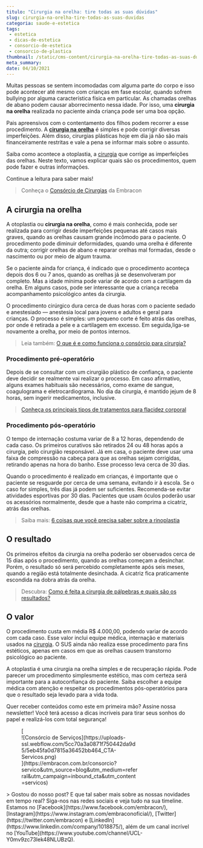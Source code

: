 ```yaml
---
titulo: "Cirurgia na orelha: tire todas as suas dúvidas"
slug: cirurgia-na-orelha-tire-todas-as-suas-duvidas
categoria: saude-e-estetica
tags:
 - estetica
 - dicas-de-estetica
 - consorcio-de-estetica
 - consorcio-de-plastica
thumbnail: /static/cms-content/cirurgia-na-orelha-tire-todas-as-suas-duvidas.jpg
meta_summary: 
date: 04/10/2021
---
```

Muitas pessoas se sentem incomodadas com alguma parte do corpo e isso pode acontecer até mesmo com crianças em fase escolar, quando sofrem bullying por alguma característica física em particular. As chamadas orelhas de abano podem causar aborrecimento nessa idade. Por isso, uma **cirurgia na orelha** realizada no paciente ainda criança pode ser uma boa opção.

Pais apreensivos com o contentamento dos filhos podem recorrer a esse procedimento. A [**cirurgia na orelha**](https://www.embracon.com.br/blog/como-escolher-um-consorcio-de-cirurgia-plastica-em-6-passos) é simples e pode corrigir diversas imperfeições. Além disso, cirurgias plásticas hoje em dia já não são mais financeiramente restritas e vale a pena se informar mais sobre o assunto.

Saiba como acontece a otoplastia, a [cirurgia](https://www.embracon.com.br/blog/como-escolher-um-consorcio-de-cirurgia-plastica-em-6-passos) que corrige as imperfeições das orelhas. Neste texto, vamos explicar quais são os procedimentos, quem pode fazer e outras informações.

Continue a leitura para saber mais!

> Conheça o [Consórcio de Cirurgias](https://www.embracon.com.br/blog/5-duvidas-sobre-o-consorcio-de-cirurgia) da Embracon

A cirurgia na orelha
--------------------

A otoplastia ou **cirurgia na orelha**, como é mais conhecida, pode ser realizada para corrigir desde imperfeições pequenas até casos mais graves, quando as orelhas causam grande incômodo para o paciente. O procedimento pode diminuir deformidades, quando uma orelha é diferente da outra; corrigir orelhas de abano e reparar orelhas mal formadas, desde o nascimento ou por meio de algum trauma.

Se o paciente ainda for criança, é indicado que o procedimento aconteça depois dos 6 ou 7 anos, quando as orelhas já se desenvolveram por completo. Mas a idade mínima pode variar de acordo com a cartilagem da orelha. Em alguns casos, pode ser interessante que a criança receba acompanhamento psicológico antes da cirurgia.

O procedimento cirúrgico dura cerca de duas horas com o paciente sedado e anestesiado — anestesia local para jovens e adultos e geral para crianças. O processo é simples: um pequeno corte é feito atrás das orelhas, por onde é retirada a pele e a cartilagem em excesso. Em seguida,liga-se novamente a orelha, por meio de pontos internos.

> Leia também: [O que é e como funciona o consórcio para cirurgia?](https://www.embracon.com.br/blog/o-que-e-e-como-funciona-o-consorcio-para-cirurgia)

### Procedimento pré-operatório

Depois de se consultar com um cirurgião plástico de confiança, o paciente deve decidir se realmente vai realizar o processo. Em caso afirmativo, alguns exames habituais são necessários, como exame de sangue, coagulograma e eletrocardiograma. No dia da cirurgia, é mantido jejum de 8 horas, sem ingerir medicamentos, inclusive.

> [Conheça os principais tipos de tratamentos para flacidez corporal](https://www.embracon.com.br/blog/saiba-quais-sao-os-principais-tipos-de-tratamentos-para-flacidez-corporal)

### Procedimento pós-operatório

O tempo de internação costuma variar de 8 a 12 horas, dependendo de cada caso. Os primeiros curativos são retirados 24 ou 48 horas após a cirurgia, pelo cirurgião responsável. Já em casa, o paciente deve usar uma faixa de compressão na cabeça para que as orelhas sejam corrigidas, retirando apenas na hora do banho. Esse processo leva cerca de 30 dias.

Quando o procedimento é realizado em crianças, é importante que o paciente se resguarde por cerca de uma semana, evitando ir à escola. Se o caso for simples, três dias já podem ser suficientes. Recomenda-se evitar atividades esportivas por 30 dias. Pacientes que usam óculos poderão usar os acessórios normalmente, desde que a haste não comprima a cicatriz, atrás das orelhas.

> Saiba mais: [6 coisas que você precisa saber sobre a rinoplastia](https://www.embracon.com.br/blog/6-coisas-sobre-a-rinoplastia)

O resultado
-----------

Os primeiros efeitos da cirurgia na orelha poderão ser observados cerca de 15 dias após o procedimento, quando as orelhas começam a desinchar. Porém, o resultado só será percebido completamente após seis meses, quando a região está totalmente desinchada. A cicatriz fica praticamente escondida na dobra atrás da orelha.

> Descubra: [Como é feita a cirurgia de pálpebras e quais são os resultados?](https://www.embracon.com.br/blog/como-e-feita-a-cirurgia-de-palpebras-e-quais-sao-os-resultados)

O valor
-------

O procedimento custa em média R$ 4.000,00, podendo variar de acordo com cada caso. Esse valor inclui equipe médica, internação e materiais usados na [cirurgia](https://www.embracon.com.br/consorcio-servicos). O SUS ainda não realiza esse procedimento para fins estéticos, apenas em casos em que as orelhas causem transtorno psicológico ao paciente.

A otoplastia é uma cirurgia na orelha simples e de recuperação rápida. Pode parecer um procedimento simplesmente estético, mas com certeza será importante para a autoconfiança do paciente. Saiba escolher a equipe médica com atenção e respeitar os procedimentos pós-operatórios para que o resultado seja levado para a vida toda.

Quer receber conteúdos como este em primeira mão? Assine nossa newsletter! Você terá acesso a dicas incríveis para tirar seus sonhos do papel e realizá-los com total segurança!

<figure class="w-richtext-figure-type-image w-richtext-align-center" style="max-width:310px">[<div>![Consórcio de Serviços](https://uploads-ssl.webflow.com/5cc70a3a0871f750442da9d5/5eb45fa0d7815a36452bb464_CTA-Servicos.png)</div>](https://embracon.com.br/consorcio?servico&utm_source=blog&utm_medium=referral&utm_campaign=inbound_cta&utm_content=servicos)</figure>> Gostou do nosso post? E que tal saber mais sobre as nossas novidades em tempo real? Siga-nos nas redes sociais e veja tudo na sua timeline. Estamos no [Facebook](https://www.facebook.com/embracon/), [Instagram](https://www.instagram.com/embraconoficial/), [Twitter](https://twitter.com/embracon) e [LinkedIn](https://www.linkedin.com/company/1018875/), além de um canal incrível no [YouTube](https://www.youtube.com/channel/UCL-Y0mv9zc73Iek48NLUBzQ).
